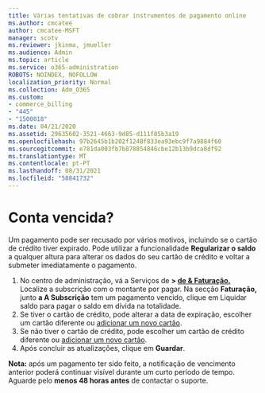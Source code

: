 ```yaml
---
title: Várias tentativas de cobrar instrumentos de pagamento online
ms.author: cmcatee
author: cmcatee-MSFT
manager: scotv
ms.reviewer: jkinma, jmueller
ms.audience: Admin
ms.topic: article
ms.service: o365-administration
ROBOTS: NOINDEX, NOFOLLOW
localization_priority: Normal
ms.collection: Adm_O365
ms.custom:
- commerce_billing
- "445"
- "1500018"
ms.date: 04/21/2020
ms.assetid: 29635602-3521-4663-9d85-d111f85b3a19
ms.openlocfilehash: 97b2645b1b202f1248f833ea93ebc9f7a9884f60
ms.sourcegitcommit: e781da003fb7b878854846cbe12b13b9dca8df92
ms.translationtype: MT
ms.contentlocale: pt-PT
ms.lasthandoff: 08/31/2021
ms.locfileid: "58841732"
---
```

# <a name="past-due-account"></a>Conta vencida?

Um pagamento pode ser recusado por vários motivos, incluindo se o cartão de crédito tiver expirado. Pode utilizar a funcionalidade **Regularizar o saldo** a qualquer altura para alterar os dados do seu cartão de crédito e voltar a submeter imediatamente o pagamento.

1. No centro de administração, vá a Serviços de **> [de & Faturação.](https://go.microsoft.com/fwlink/p/?linkid=842054)**
Localize a subscrição com o montante por pagar. Na secção **Faturação,** junto **a A Subscrição** tem  um pagamento vencido, clique em Liquidar saldo para pagar o saldo em dívida na totalidade.
2. Se tiver o cartão de crédito, pode alterar a data de expiração, escolher um cartão diferente ou [adicionar um novo cartão](https://docs.microsoft.com/microsoft-365/commerce/billing-and-payments/manage-payment-methods).
3. Se não tiver o cartão de crédito, pode escolher um cartão de crédito diferente ou [adicionar um novo cartão](https://docs.microsoft.com/microsoft-365/commerce/billing-and-payments/manage-payment-methods).
4. Após concluir as atualizações, clique em **Guardar**.

**Nota:** após um pagamento ter sido feito, a notificação de vencimento anterior poderá continuar visível durante um curto período de tempo. Aguarde pelo **menos 48 horas antes** de contactar o suporte.
